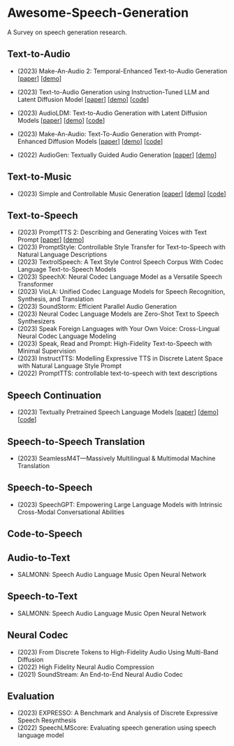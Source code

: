 # Awesome-Speech-Generation
A Survey on speech generation research.

## Text-to-Audio

* (2023) Make-An-Audio 2: Temporal-Enhanced Text-to-Audio Generation
    [[paper](https://arxiv.org/abs/2305.18474)] [[demo](https://make-an-audio-2.github.io/)]

* (2023) Text-to-Audio Generation using Instruction-Tuned LLM and Latent Diffusion Model
    [[paper](https://arxiv.org/abs/2304.13731)] [[demo](https://tango-web.github.io/)] [[code](https://github.com/declare-lab/tango)]

* (2023) AudioLDM: Text-to-Audio Generation with Latent Diffusion Models
    [[paper](https://arxiv.org/abs/2301.12503)] [[demo](https://audioldm.github.io/)] [[code](https://github.com/haoheliu/AudioLDM)]

* (2023) Make-An-Audio: Text-To-Audio Generation with Prompt-Enhanced Diffusion Models
    [[paper](https://arxiv.org/abs/2301.12661)] [[demo](https://text-to-audio.github.io/)] [[code](https://github.com/Text-to-Audio/Make-An-Audio)]

* (2022) AudioGen: Textually Guided Audio Generation
    [[paper](https://arxiv.org/abs/2209.15352)] [[demo](https://felixkreuk.github.io/audiogen/)]


## Text-to-Music

* (2023) Simple and Controllable Music Generation
    [[paper](https://arxiv.org/abs/2306.05284)] [[demo](https://ai.honu.io/papers/musicgen/)] [[code](https://github.com/facebookresearch/audiocraft)]

## Text-to-Speech

* (2023) PromptTTS 2: Describing and Generating Voices with Text Prompt
    [[paper](https://arxiv.org/abs/2309.02285)] [[demo](https://speechresearch.github.io/prompttts2/)]
* (2023) PromptStyle: Controllable Style Transfer for Text-to-Speech with Natural Language Descriptions
* (2023) TextrolSpeech: A Text Style Control Speech Corpus With Codec Language Text-to-Speech Models
* (2023) SpeechX: Neural Codec Language Model as a Versatile Speech Transformer
* (2023) VioLA: Unified Codec Language Models for Speech Recognition, Synthesis, and Translation
* (2023) SoundStorm: Efficient Parallel Audio Generation
* (2023) Neural Codec Language Models are Zero-Shot Text to Speech Synthesizers
* (2023) Speak Foreign Languages with Your Own Voice: Cross-Lingual Neural Codec Language Modeling
* (2023) Speak, Read and Prompt: High-Fidelity Text-to-Speech with Minimal Supervision
* (2023) InstructTTS: Modelling Expressive TTS in Discrete Latent Space with Natural Language Style Prompt
* (2022) PromptTTS: controllable text-to-speech with text descriptions

## Speech Continuation

* (2023) Textually Pretrained Speech Language Models
    [[paper](https://arxiv.org/abs/2305.13009)] [[demo](https://pages.cs.huji.ac.il/adiyoss-lab/twist/)] 
    [[code](https://github.com/facebookresearch/textlesslib/tree/main/examples/twist)]

## Speech-to-Speech Translation

* (2023) SeamlessM4T—Massively Multilingual & Multimodal Machine Translation


## Speech-to-Speech 
* (2023) SpeechGPT: Empowering Large Language Models with Intrinsic Cross-Modal Conversational Abilities

## Code-to-Speech

## Audio-to-Text

* SALMONN: Speech Audio Language Music Open Neural Network

## Speech-to-Text

* SALMONN: Speech Audio Language Music Open Neural Network

## Neural Codec

* (2023) From Discrete Tokens to High-Fidelity Audio Using Multi-Band Diffusion
* (2022) High Fidelity Neural Audio Compression
* (2021) SoundStream: An End-to-End Neural Audio Codec

## Evaluation

* (2023) EXPRESSO: A Benchmark and Analysis of Discrete Expressive Speech Resynthesis
* (2022) SpeechLMScore: Evaluating speech generation using speech language model
